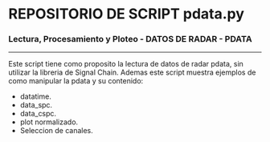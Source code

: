 # REPOSITORIO DE SCRIPT pdata.py

### Lectura, Procesamiento y Ploteo - DATOS DE RADAR - PDATA
---

Este script tiene como proposito la lectura de datos de radar pdata, sin utilizar la libreria de Signal Chain.
Ademas este script muestra ejemplos de como manipular la pdata y su contenido:

- datatime.
- data_spc.
- data_cspc.
- plot normalizado.
- Seleccion de canales.
